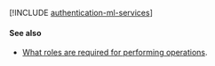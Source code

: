 [!INCLUDE [authentication-ml-services](../../_includes/authentication-ml-services.md)]

#### See also

* [What roles are required for performing operations](../security/index.md).

